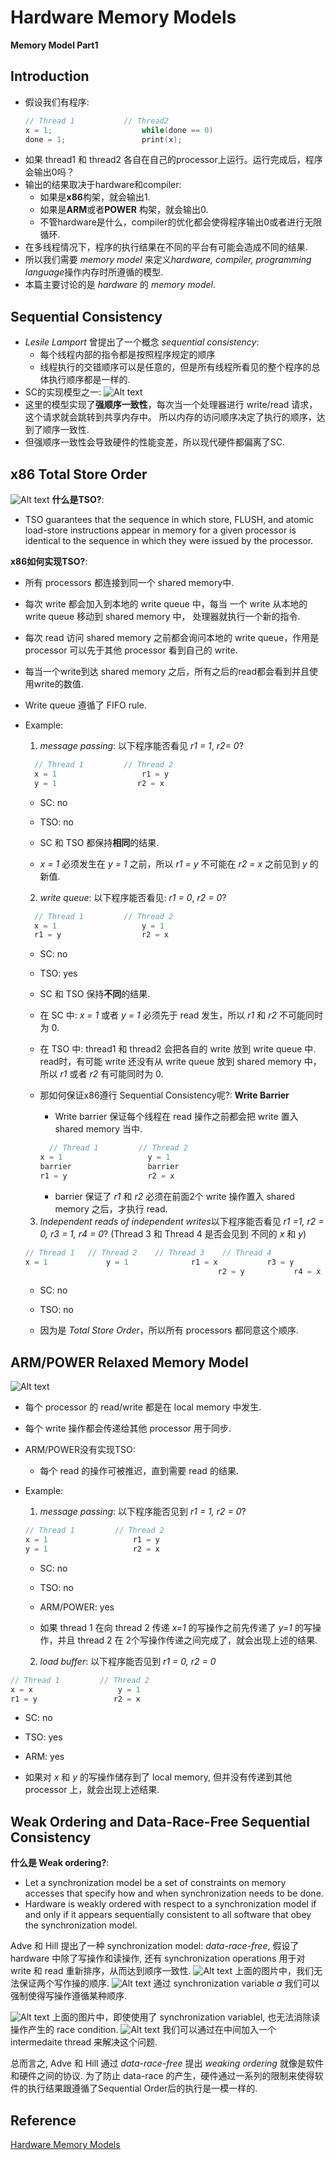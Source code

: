 # Hardware Memory Models

**Memory Model Part1**
<!--more-->
## Introduction
* 假设我们有程序:
  ```c
  // Thread 1           // Thread2
  x = 1;                    while(done == 0)
  done = 1;                 print(x);
  ```
* 如果 thread1 和 thread2 各自在自己的processor上运行。运行完成后，程序会输出0吗？
* 输出的结果取决于hardware和compiler:
  - 如果是**x86**构架，就会输出1.
  - 如果是**ARM**或者**POWER** 构架，就会输出0.
  - 不管hardware是什么，compiler的优化都会使得程序输出0或者进行无限循环.
* 在多线程情况下，程序的执行结果在不同的平台有可能会造成不同的结果.
* 所以我们需要 *memory model* 来定义*hardware, compiler, programming language*操作内存时所遵循的模型.
* 本篇主要讨论的是 *hardware* 的 *memory model*.

## Sequential Consistency
* *Lesile Lamport* 曾提出了一个概念 *sequential consistency*:
  - 每个线程内部的指令都是按照程序规定的顺序
  - 线程执行的交错顺序可以是任意的，但是所有线程所看见的整个程序的总体执行顺序都是一样的.
* SC的实现模型之一:
  ![Alt text](https://github.com/ArberSephirotheca/czy.github.io/raw/master/memorymodel1/mem-sc.png "Sequential Consistency")
* 这里的模型实现了**强顺序一致性**，每次当一个处理器进行 write/read 请求，这个请求就会跳转到共享内存中。 所以内存的访问顺序决定了执行的顺序，达到了顺序一致性.
* 但强顺序一致性会导致硬件的性能变差，所以现代硬件都偏离了SC.

## x86 Total Store Order
  ![Alt text](https://github.com/ArberSephirotheca/czy.github.io/raw/master/memorymodel1/mem-tso.png "x86-TSO")
**什么是TSO?**:
* TSO guarantees that the sequence in which store, FLUSH, and atomic load-store instructions appear in memory for a given processor is identical to the sequence in which they  were issued by the processor.

**x86如何实现TSO?**:
* 所有 processors 都连接到同一个 shared memory中.
* 每次 write 都会加入到本地的 write queue 中，每当 一个 write 从本地的 write queue 移动到 shared memory 中， 处理器就执行一个新的指令.
* 每次 read 访问 shared memory 之前都会询问本地的 write queue，作用是 processor 可以先于其他 processor 看到自己的 write.
* 每当一个write到达 shared memory 之后，所有之后的read都会看到并且使用write的数值.
* Write queue 遵循了 FIFO rule.
* Example:
  1. *message passing*: 以下程序能否看见 *r1 = 1*, *r2= 0*?
  ```c
    // Thread 1         // Thread 2
    x = 1                   r1 = y
    y = 1                  r2 = x
  ```
    - SC: no
    - TSO: no
    - SC 和 TSO 都保持**相同**的结果.

    - *x = 1* 必须发生在 *y = 1* 之前，所以 *r1 = y* 不可能在 *r2 = x* 之前见到 *y* 的新值.

  2.  *write queue*: 以下程序能否看见: *r1 = 0*, *r2 = 0*?
  ```c
    // Thread 1         // Thread 2
    x = 1                   y = 1
    r1 = y                  r2 = x
    ```
    - SC: no
    - TSO: yes
    - SC 和 TSO 保持**不同**的结果.

    - 在 SC 中: *x = 1* 或者 *y = 1*  必须先于 read 发生，所以 *r1* 和 *r2* 不可能同时为 0.
    - 在 TSO 中:  thread1 和 thread2 会把各自的 write 放到 write queue 中. read时，有可能 write 还没有从 write queue 放到 shared memory 中， 所以 *r1* 或者 *r2* 有可能同时为 0.

    - 那如何保证x86遵行 Sequential Consistency呢?: **Write Barrier**
      - Write barrier 保证每个线程在 read 操作之前都会把 write 置入 shared memory 当中. 
      ```c
        // Thread 1         // Thread 2
      x = 1                   y = 1
      barrier                 barrier
      r1 = y                  r2 = x
      ```
      - barrier 保证了 *r1* 和 *r2* 必须在前面2个 write 操作置入 shared memory 之后，才执行 read. 
  
  3. *Independent reads of independent writes*以下程序能否看见 *r1 =1, r2 = 0, r3 = 1, r4 = 0*? (Thread 3 和 Thread 4 是否会见到 不同的 *x* 和 *y*)
  ```c
  // Thread 1   // Thread 2    // Thread 3    // Thread 4
  x = 1             y = 1              r1 = x           r3 = y
                                             r2 = y           r4 = x
  ```
  - SC: no
  - TSO: no
  
  - 因为是 *Total Store Order*，所以所有 processors 都同意这个顺序.

## ARM/POWER Relaxed Memory Model
  ![Alt text](https://github.com/ArberSephirotheca/czy.github.io/raw/master/memorymodel1/mem-weak.png "ARM/POWER Relaxed Memory Model")
* 每个 processor 的 read/write 都是在 local memory 中发生.
* 每个 write 操作都会传递给其他 processor 用于同步.
* ARM/POWER没有实现TSO:
  - 每个 read 的操作可被推迟，直到需要 read 的结果.
* Example:
  1. *message passing*: 以下程序能否见到 *r1 = 1, r2 = 0*?
  ```c
  // Thread 1         // Thread 2
  x = 1                   r1 = y
  y = 1                   r2 = x
  ```
  - SC: no
  - TSO: no
  - ARM/POWER: yes

  - 如果 thread 1 在向 thread 2 传递 *x=1* 的写操作之前先传递了 *y=1* 的写操作，并且 thread 2 在 2个写操作传递之间完成了，就会出现上述的结果.

  2. *load buffer*: 以下程序能否见到 *r1 = 0, r2 = 0*
```c
// Thread 1         // Thread 2
x = x                   y = 1
r1 = y                 r2 = x
```
  - SC: no
  - TSO: yes
  - ARM: yes
  
  - 如果对 *x* 和 *y* 的写操作储存到了 local memory, 但并没有传递到其他 processor 上，就会出现上述结果.


## Weak Ordering and Data-Race-Free Sequential Consistency
**什么是 Weak ordering?**:
  - Let a synchronization model be a set of constraints on memory accesses that specify how and when synchronization needs to be done.
  - Hardware is weakly ordered with respect to a synchronization model if and only if it appears sequentially consistent to all software that obey the synchronization model.

Adve 和 Hill 提出了一种 synchronization model: *data-race-free*, 假设了 hardware 中除了写操作和读操作, 还有 synchronization operations 用于对 write 和 read 重新排序，从而达到顺序一致性.
  ![Alt text](https://github.com/ArberSephirotheca/czy.github.io/raw/master/memorymodel1/mem-adve-2.png "Data-Race Before Synchronization")
  上面的图片中，我们无法保证两个写作操的顺序.
  ![Alt text](https://github.com/ArberSephirotheca/czy.github.io/raw/master/memorymodel1/mem-adve-3.png "Data-Race After Synchronization")
  通过 synchronization variable *a* 我们可以强制使得写操作遵循某种顺序.

  ![Alt text](https://github.com/ArberSephirotheca/czy.github.io/raw/master/memorymodel1/mem-adve-4.png "Data-Race Before Assigns a Intermediate Thread")
  上面的图片中，即使使用了 synchronization variablel, 也无法消除读操作产生的 race condition.
  ![Alt text](https://github.com/ArberSephirotheca/czy.github.io/raw/master/memorymodel1/mem-adve-5.png "Data-Race After Assigns a Intermediate Thread")
  我们可以通过在中间加入一个 intermedaite thread 来解决这个问题.

总而言之, Adve 和 Hill 通过 *data-race-free* 提出 *weaking ordering* 就像是软件和硬件之间的协议. 为了防止 data-race 的产生，硬件通过一系列的限制来使得软件的执行结果跟遵循了Sequential Order后的执行是一模一样的.

## Reference
[Hardware Memory Models](https://research.swtch.com/hwmm)
